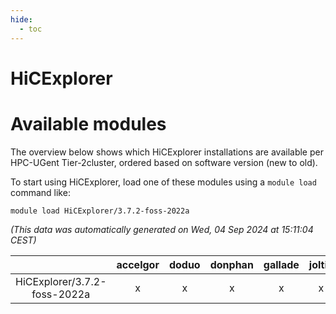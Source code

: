 ```yaml
---
hide:
  - toc
---
```


HiCExplorer
===========

# Available modules


The overview below shows which HiCExplorer installations are available per HPC-UGent Tier-2cluster, ordered based on software version (new to old).

To start using HiCExplorer, load one of these modules using a `module load` command like:

```shell
module load HiCExplorer/3.7.2-foss-2022a
```

*(This data was automatically generated on Wed, 04 Sep 2024 at 15:11:04 CEST)*  

| |accelgor|doduo|donphan|gallade|joltik|shinx|skitty|
| :---: | :---: | :---: | :---: | :---: | :---: | :---: | :---: |
|HiCExplorer/3.7.2-foss-2022a|x|x|x|x|x|-|x|
